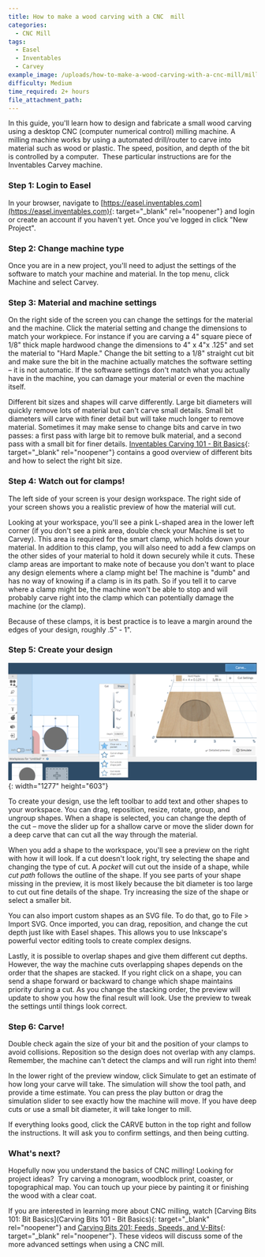 ```yaml
---
title: How to make a wood carving with a CNC  mill
categories:
  - CNC Mill
tags:
  - Easel
  - Inventables
  - Carvey
example_image: /uploads/how-to-make-a-wood-carving-with-a-cnc-mill/mill-example.jpg
difficulty: Medium
time_required: 2+ hours
file_attachment_path:
---
```


In this guide, you'll learn how to design and fabricate a small wood carving using a desktop CNC (computer numerical control) milling machine. A milling machine works by using a automated drill/router to carve into material such as wood or plastic. The speed, position, and depth of the bit is controlled by a computer.&nbsp; These particular instructions are for the Inventables Carvey machine.

### Step 1: Login to Easel

In your browser, navigate to [https://easel.inventables.com](https://easel.inventables.com){: target="_blank" rel="noopener"} and login or create an account if you haven't yet. Once you've logged in click "New Project".

### Step 2: Change machine type

Once you are in a new project, you'll need to adjust the settings of the software to match your machine and material. In the top menu, click Machine and select Carvey.

### Step 3: Material and machine settings

On the right side of the screen you can change the settings for the material and the machine. Click the material setting and change the dimensions to match your workpiece. For instance if you are carving a 4" square piece of 1/8" thick maple hardwood change the dimensions to 4" x 4"x .125" and set the material to "Hard Maple." Change the bit setting to a 1/8" straight cut bit and make sure the bit in the machine actually matches the software setting – it is not automatic. If the software settings don't match what you actually have in the machine, you can damage your material or even the machine itself.

Different bit sizes and shapes will carve differently. Large bit diameters will quickly remove lots of material but can't carve small details. Small bit diameters will carve with finer detail but will take much longer to remove material. Sometimes it may make sense to change bits and carve in two passes: a first pass with large bit to remove bulk material, and a second pass with a small bit for finer details. [Inventables Carving 101 - Bit Basics](https://inventables.zendesk.com/hc/en-us/articles/360012849233-Carving-Bits-101-Bit-Basics){: target="_blank" rel="noopener"} contains a good overview of different bits and how to select the right bit size.

### Step 4: Watch out for clamps\!

The left side of your screen is your design workspace. The right side of your screen shows you a realistic preview of how the material will cut.

Looking at your workspace, you'll see a pink L-shaped area in the lower left corner (if you don't see a pink area, double check your Machine is set to Carvey). This area is required for the smart clamp, which holds down your material. In addition to this clamp, you will also need to add a few clamps on the other sides of your material to hold it down securely while it cuts. These clamp areas are important to make note of because you don't want to place any design elements where a clamp might be\! The machine is "dumb" and has no way of knowing if a clamp is in its path. So if you tell it to carve where a clamp might be, the machine won't be able to stop and will probably carve right into the clamp which can potentially damage the machine (or the clamp).

Because of these clamps, it is best practice is to leave a margin around the edges of your design, roughly .5" - 1".

### Step 5: Create your design

![](uploads/how-to-make-a-wood-carving-with-a-cnc-mill/easel-shapes.jpg){: width="1277" height="603"}

To create your design, use the left toolbar to add text and other shapes to your workspace. You can drag, reposition, resize, rotate, group, and ungroup shapes. When a shape is selected, you can change the depth of the cut – move the slider up for a shallow carve or move the slider down for a deep carve that can cut all the way through the material.

When you add a shape to the workspace, you'll see a preview on the right with how it will look. If a cut doesn't look right, try selecting the shape and changing the type of cut. A *pocket* will cut out the inside of a shape, while *cut path* follows the outline of the shape. If you see parts of your shape missing in the preview, it is most likely because the bit diameter is too large to cut out fine details of the shape. Try increasing the size of the shape or select a smaller bit.

You can also import custom shapes as an SVG file. To do that, go to File &gt; Import SVG. Once imported, you can drag, reposition, and change the cut depth just like with Easel shapes. This allows you to use Inkscape's powerful vector editing tools to create complex designs.

Lastly, it is possible to overlap shapes and give them different cut depths. However, the way the machine cuts overlapping shapes depends on the order that the shapes are stacked. If you right click on a shape, you can send a shape forward or backward to change which shape maintains priority during a cut. As you change the stacking order, the preview will update to show you how the final result will look. Use the preview to tweak the settings until things look correct.

### Step 6: Carve\!

Double check again the size of your bit and the position of your clamps to avoid collisions. Reposition so the design does not overlap with any clamps. Remember, the machine can't detect the clamps and will run right into them\!

In the lower right of the preview window, click Simulate to get an estimate of how long your carve will take. The simulation will show the tool path, and provide a time estimate. You can press the play button or drag the simulation slider to see exactly how the machine will move. If you have deep cuts or use a small bit diameter, it will take longer to mill.

If everything looks good, click the CARVE button in the top right and follow the instructions. It will ask you to confirm settings, and then being cutting.

### What's next?

Hopefully now you understand the basics of CNC milling\! Looking for project ideas?&nbsp; Try carving a monogram, woodblock print, coaster, or topographical map. You can touch up your piece by painting it or finishing the wood with a clear coat.

If you are interested in learning more about CNC milling, watch [Carving Bits 101: Bit Basics](Carving Bits 101 - Bit Basics){: target="_blank" rel="noopener"} and [Carving Bits 201: Feeds, Speeds, and V-Bits](https://www.inventables.com/projects/carving-bits-201-feeds-speeds-and-v-bits){: target="_blank" rel="noopener"}. These videos will discuss some of the more advanced settings when using a CNC mill.

&nbsp;

&nbsp;

&nbsp;

&nbsp;
